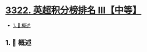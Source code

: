# [3322. 英超积分榜排名 III【中等】](https://github.com/tnotesjs/TNotes.leetcode/tree/main/notes/3322.%20%E8%8B%B1%E8%B6%85%E7%A7%AF%E5%88%86%E6%A6%9C%E6%8E%92%E5%90%8D%20III%E3%80%90%E4%B8%AD%E7%AD%89%E3%80%91)

<!-- region:toc -->

- [1. 📝 概述](#1--概述)

<!-- endregion:toc -->

## 1. 📝 概述
